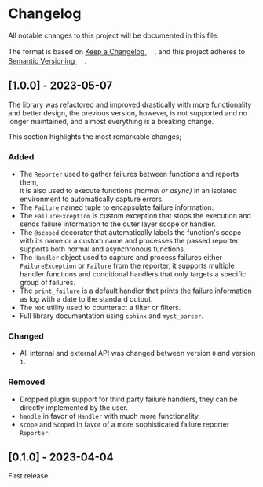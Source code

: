 # Changelog

All notable changes to this project will be documented in this file.

The format is based on <a href="https://keepachangelog.com/en/1.0.0/" target="_blank">Keep a Changelog <img src="https://raw.githubusercontent.com/FortAwesome/Font-Awesome/6.x/svgs/solid/arrow-up-right-from-square.svg" width="16" height="16"/></a>,
and this project adheres to <a href="https://semver.org/spec/v2.0.0.html" target="_blank">Semantic Versioning <img src="https://raw.githubusercontent.com/FortAwesome/Font-Awesome/6.x/svgs/solid/arrow-up-right-from-square.svg" width="16" height="16"/></a>.

## [1.0.0] - 2023-05-07
The library was refactored and improved drastically with more functionality and better design, the previous version,
however, is not supported and no longer maintained, and almost everything is a breaking change.

This section highlights the most remarkable changes;

### Added
- The ``Reporter`` used to gather failures between functions and reports them,  
  it is also used to execute functions _(normal or async)_ in an isolated environment to automatically capture errors.
- The ``Failure`` named tuple to encapsulate failure information.
- The ``FailureException`` is custom exception that stops the execution and sends failure information to the outer layer scope or handler.
- The ``@scoped`` decorator that automatically labels the function's scope with its name or a custom name and processes the passed reporter,
  supports both normal and asynchronous functions.
- The ``Handler`` object used to capture and process failures either ``FailureException`` or ``Failure`` from the reporter,
  it supports multiple handler functions and conditional handlers that only targets a specific group of failures. 
- The ``print_failure`` is a default handler that prints the failure information as log with a date to the standard output. 
- The ``Not`` utility used to counteract a filter or filters.
- Full library documentation using ``sphinx`` and ``myst_parser``.

### Changed
- All internal and external API was changed between version ``0`` and version ``1``.

### Removed
- Dropped plugin support for third party failure handlers, they can be directly implemented by the user.
- ``handle`` in favor of ``Handler`` with much more functionality.
- ``scope`` and ``Scoped`` in favor of a more sophisticated failure reporter ``Reporter``.

## [0.1.0] - 2023-04-04
First release.